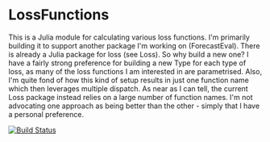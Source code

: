 # LossFunctions

This is a Julia module for calculating various loss functions. I'm primarily building it to support another package I'm working on (ForecastEval). There is already a Julia package for loss (see Loss). So why build a new one? I have a fairly strong preference for building a new Type for each type of loss, as many of the loss functions I am interested in are parametrised. Also, I'm quite fond of how this kind of setup results in just one function name which then leverages multiple dispatch. As near as I can tell, the current Loss package instead relies on a large number of function names. I'm not advocating one approach as being better than the other - simply that I have a personal preference.

[![Build Status](https://travis-ci.org/colintbowers/LossFunctions.jl.svg?branch=master)](https://travis-ci.org/colintbowers/LossFunctions.jl)
